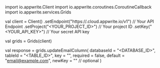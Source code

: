 import io.appwrite.Client
import io.appwrite.coroutines.CoroutineCallback
import io.appwrite.services.Grids

val client = Client()
    .setEndpoint("https://<REGION>.cloud.appwrite.io/v1") // Your API Endpoint
    .setProject("<YOUR_PROJECT_ID>") // Your project ID
    .setKey("<YOUR_API_KEY>") // Your secret API key

val grids = Grids(client)

val response = grids.updateEmailColumn(
    databaseId = "<DATABASE_ID>",
    tableId = "<TABLE_ID>",
    key = "",
    required = false,
    default = "email@example.com",
    newKey = "" // optional
)
